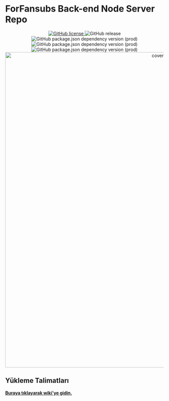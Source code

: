 # ForFansubs Back-end Node Server Repo
<p align="center">
<a href="https://github.com/ForFansubs/node-server/blob/master/LICENSE"><img alt="GitHub license" src="https://img.shields.io/github/license/ForFansubs/node-server?style=for-the-badge"> </a> <img alt="GitHub release" src="https://img.shields.io/github/release/ForFansubs/node-server?style=for-the-badge"> </a>
<br/>
<img alt="GitHub package.json dependency version (prod)" src="https://img.shields.io/node/v/sharp?style=for-the-badge">
<img alt="GitHub package.json dependency version (prod)" src="https://img.shields.io/github/package-json/dependency-version/ForFansubs/node-server/express?style=for-the-badge">
<img alt="GitHub package.json dependency version (prod)" src="https://img.shields.io/github/package-json/dependency-version/ForFansubs/node-server/mariadb?style=for-the-badge"> 
<br/>
<img src="https://forfansubs.github.io/docs/assets/images/index-image.png" alt="cover-image" width="1000px"/>
</p>

## Yükleme Talimatları

**[Buraya tıklayarak wiki'ye gidin.](https://forfansubs.github.io/docs/)**
